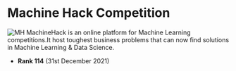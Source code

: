 # Machine Hack Competition
![MH](https://user-images.githubusercontent.com/58483036/101339418-667a1180-38a4-11eb-8fae-deabd6e2f0a7.png)
MachineHack is an online platform for Machine Learning competitions.It host toughest business problems that can now find solutions in Machine Learning & Data Science.

- **Rank 114** (31st December 2021)
